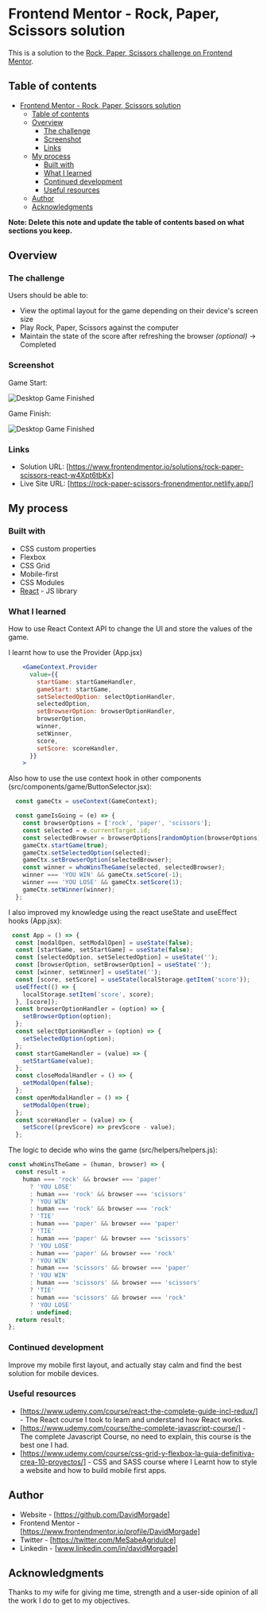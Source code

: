# Frontend Mentor - Rock, Paper, Scissors solution

This is a solution to the [Rock, Paper, Scissors challenge on Frontend Mentor](https://www.frontendmentor.io/challenges/rock-paper-scissors-game-pTgwgvgH).

## Table of contents

- [Frontend Mentor - Rock, Paper, Scissors solution](#frontend-mentor---rock-paper-scissors-solution)
  - [Table of contents](#table-of-contents)
  - [Overview](#overview)
    - [The challenge](#the-challenge)
    - [Screenshot](#screenshot)
    - [Links](#links)
  - [My process](#my-process)
    - [Built with](#built-with)
    - [What I learned](#what-i-learned)
    - [Continued development](#continued-development)
    - [Useful resources](#useful-resources)
  - [Author](#author)
  - [Acknowledgments](#acknowledgments)

**Note: Delete this note and update the table of contents based on what sections you keep.**

## Overview

### The challenge

Users should be able to:

- View the optimal layout for the game depending on their device's screen size
- Play Rock, Paper, Scissors against the computer
- Maintain the state of the score after refreshing the browser _(optional)_ -> Completed

### Screenshot

Game Start:

![Desktop Game Finished](./ScreenshotGameStarted.png)

Game Finish:

![Desktop Game Finished](./ScreenshotGameFInished.png)


### Links

- Solution URL: [https://www.frontendmentor.io/solutions/rock-paper-scissors-react-w4Xpt6tbKx]
- Live Site URL: [https://rock-paper-scissors-fronendmentor.netlify.app/]

## My process

### Built with

- CSS custom properties
- Flexbox
- CSS Grid
- Mobile-first
- CSS Modules
- [React](https://reactjs.org/) - JS library


### What I learned




How to use React Context API to change the UI and store the values of the game.

I learnt how to use the Provider (App.jsx)

```jsx
    <GameContext.Provider
      value={{
        startGame: startGameHandler,
        gameStart: startGame,
        setSelectedOption: selectOptionHandler,
        selectedOption,
        setBrowserOption: browserOptionHandler,
        browserOption,
        winner,
        setWinner,
        score,
        setScore: scoreHandler,
      }}
    >
```




Also how to use the use context hook in other components (src/components/game/ButtonSelector.jsx):


```jsx
  const gameCtx = useContext(GameContext);

  const gameIsGoing = (e) => {
    const browserOptions = ['rock', 'paper', 'scissors'];
    const selected = e.currentTarget.id;
    const selectedBrowser = browserOptions[randomOption(browserOptions)];
    gameCtx.startGame(true);
    gameCtx.setSelectedOption(selected);
    gameCtx.setBrowserOption(selectedBrowser);
    const winner = whoWinsTheGame(selected, selectedBrowser);
    winner === 'YOU WIN' && gameCtx.setScore(-1);
    winner === 'YOU LOSE' && gameCtx.setScore(1);
    gameCtx.setWinner(winner);
  };
```




I also improved my knowledge using the react useState and useEffect hooks (App.jsx):


```jsx
 const App = () => {
  const [modalOpen, setModalOpen] = useState(false);
  const [startGame, setStartGame] = useState(false);
  const [selectedOption, setSelectedOption] = useState('');
  const [browserOption, setBrowserOption] = useState('');
  const [winner, setWinner] = useState('');
  const [score, setScore] = useState(localStorage.getItem('score'));
  useEffect(() => {
    localStorage.setItem('score', score);
  }, [score]);
  const browserOptionHandler = (option) => {
    setBrowserOption(option);
  };
  const selectOptionHandler = (option) => {
    setSelectedOption(option);
  };
  const startGameHandler = (value) => {
    setStartGame(value);
  };
  const closeModalHandler = () => {
    setModalOpen(false);
  };
  const openModalHandler = () => {
    setModalOpen(true);
  };
  const scoreHandler = (value) => {
    setScore((prevScore) => prevScore - value);
  };
```





The logic to decide who wins the game (src/helpers/helpers.js):

```js
const whoWinsTheGame = (human, browser) => {
  const result =
    human === 'rock' && browser === 'paper'
      ? 'YOU LOSE'
      : human === 'rock' && browser === 'scissors'
      ? 'YOU WIN'
      : human === 'rock' && browser === 'rock'
      ? 'TIE'
      : human === 'paper' && browser === 'paper'
      ? 'TIE'
      : human === 'paper' && browser === 'scissors'
      ? 'YOU LOSE'
      : human === 'paper' && browser === 'rock'
      ? 'YOU WIN'
      : human === 'scissors' && browser === 'paper'
      ? 'YOU WIN'
      : human === 'scissors' && browser === 'scissors'
      ? 'TIE'
      : human === 'scissors' && browser === 'rock'
      ? 'YOU LOSE'
      : undefined;
  return result;
};

```


### Continued development

Improve my mobile first layout, and actually stay calm and find the best solution for mobile devices.

### Useful resources

- [https://www.udemy.com/course/react-the-complete-guide-incl-redux/] - The React course I took to learn and understand how React works.
- [https://www.udemy.com/course/the-complete-javascript-course/] - The complete Javascript Course, no need to explain, this course is the best one I had.
- [https://www.udemy.com/course/css-grid-y-flexbox-la-guia-definitiva-crea-10-proyectos/] - CSS and SASS course where I Learnt how to style a website and how to build mobile first apps.


## Author

- Website - [https://github.com/DavidMorgade]
- Frontend Mentor - [https://www.frontendmentor.io/profile/DavidMorgade]
- Twitter - [https://twitter.com/MeSabeAgridulce]
- Linkedin - [www.linkedin.com/in/davidMorgade]

## Acknowledgments

Thanks to my wife for giving me time, strength and a user-side opinion of all the work I do to get to my objectives.
